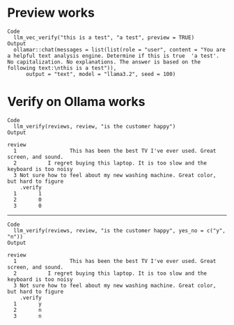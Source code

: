 # Preview works

    Code
      llm_vec_verify("this is a test", "a test", preview = TRUE)
    Output
      ollamar::chat(messages = list(list(role = "user", content = "You are a helpful text analysis engine. Determine if this is true  'a test'. No capitalization. No explanations. The answer is based on the following text:\nthis is a test")), 
          output = "text", model = "llama3.2", seed = 100)

# Verify on Ollama works

    Code
      llm_verify(reviews, review, "is the customer happy")
    Output
                                                                                    review
      1                 This has been the best TV I've ever used. Great screen, and sound.
      2          I regret buying this laptop. It is too slow and the keyboard is too noisy
      3 Not sure how to feel about my new washing machine. Great color, but hard to figure
        .verify
      1       1
      2       0
      3       0

---

    Code
      llm_verify(reviews, review, "is the customer happy", yes_no = c("y", "n"))
    Output
                                                                                    review
      1                 This has been the best TV I've ever used. Great screen, and sound.
      2          I regret buying this laptop. It is too slow and the keyboard is too noisy
      3 Not sure how to feel about my new washing machine. Great color, but hard to figure
        .verify
      1       y
      2       n
      3       n

